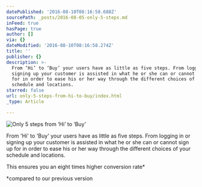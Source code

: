 ```yaml
---
datePublished: '2016-08-10T08:16:58.688Z'
sourcePath: _posts/2016-08-05-only-5-steps.md
inFeed: true
hasPage: true
author: []
via: {}
dateModified: '2016-08-10T08:16:58.274Z'
title: ''
publisher: {}
description: >-
  From ‘Hi’ to ‘Buy’ your users have as little as five steps. From logging in or
  signing up your customer is assisted in what he or she can or cannot sign up
  for in order to ease his or her way through the different choices of your
  schedule and locations.
starred: false
url: only-5-steps-from-hi-to-buy/index.html
_type: Article

---
```

![Only 5 steps from ‘Hi’ to ‘Buy’](https://the-grid-user-content.s3-us-west-2.amazonaws.com/a3ab74c7-7938-4cf9-9ecf-6b06b0817f64.jpg)

From 'Hi' to 'Buy' your users have as little as five steps. From logging in or signing up your customer is assisted in what he or she can or cannot sign up for in order to ease his or her way through the different choices of your schedule and locations.

This ensures you an eight times higher conversion rate\*

\*compared to our previous version